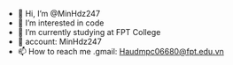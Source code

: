 - 👋 Hi, I’m @MinHdz247
- 👀 I’m interested in code
- 🌱 I’m currently studying at FPT College
- 💞️ account: MinHdz247
- 📫 How to reach me .gmail: Haudmpc06680@fpt.edu.vn

<!---
MinHdz247/MinHdz247 is a ✨ special ✨ repository because its `README.md` (this file) appears on your GitHub profile.
You can click the Preview link to take a look at your changes.



